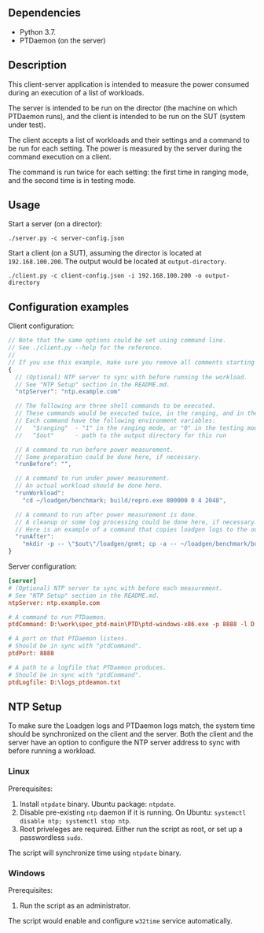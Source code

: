 ## Dependencies

* Python 3.7.
* PTDaemon (on the server)

## Description

This client-server application is intended to measure the power consumed during an execution of a list of workloads.

The server is intended to be run on the director (the machine on which PTDaemon runs), and the client is intended to be run on the SUT (system under test).

The client accepts a list of workloads and their settings and a command to be run for each setting.
The power is measured by the server during the command execution on a client.

The command is run twice for each setting: the first time in ranging mode, and the second time is in testing mode.

## Usage

Start a server (on a director):
```
./server.py -c server-config.json
```

Start a client (on a SUT), assuming the director is located at `192.168.100.200`.
The output would be located at `output-directory`.
```
./client.py -c client-config.json -i 192.168.100.200 -o output-directory
```

## Configuration examples

Client configuration:

```javascript
// Note that the same options could be set using command line.
// See ./client.py --help for the reference.
//
// If you use this example, make sure you remove all comments starting with `//`.
{
  // (Optional) NTP server to sync with before running the workload.
  // See "NTP Setup" section in the README.md.
  "ntpServer": "ntp.example.com"

  // The following are three shell commands to be executed.
  // These commands would be executed twice, in the ranging, and in the testing modes.
  // Each command have the following environment variables:
  //   "$ranging"  - "1" in the ranging mode, or "0" in the testing mode
  //   "$out"      - path to the output directory for this run

  // A command to run before power measurement.
  // Some preparation could be done here, if necessary.
  "runBefore": "",

  // A command to run under power measurement.
  // An actual workload should be done here.
  "runWorkload":
    "cd ~/loadgen/benchmark; build/repro.exe 800000 0 4 2048",

  // A command to run after power measurement is done.
  // A cleanup or some log processing could be done here, if necessary.
  // Here is an example of a command that copies loadgen logs to the output directory.
  "runAfter":
    "mkdir -p -- \"$out\"/loadgen/gnmt; cp -a -- ~/loadgen/benchmark/build/mlperf* \"$out\"/loadgen/gnmt"
}
```


Server configuration:

```ini
[server]
# (Optional) NTP server to sync with before each measurement.
# See "NTP Setup" section in the README.md.
ntpServer: ntp.example.com

# A command to run PTDaemon.
ptdCommand: D:\work\spec_ptd-main\PTD\ptd-windows-x86.exe -p 8888 -l D:\logs_ptdeamon.txt -e -y 49 C2PH13047V

# A port on that PTDaemon listens.
# Should be in sync with "ptdCommand".
ptdPort: 8888

# A path to a logfile that PTDaemon produces.
# Should be in sync with "ptdCommand".
ptdLogfile: D:\logs_ptdeamon.txt
```


## NTP Setup

To make sure the Loadgen logs and PTDaemon logs match, the system time should be synchronized on the client and the server.
Both the client and the server have an option to configure the NTP server address to sync with before running a workload.

### Linux

Prerequisites:
1. Install `ntpdate` binary. Ubuntu package: `ntpdate`.
2. Disable pre-existing `ntp` daemon if it is running. On Ubuntu: `systemctl disable ntp; systemctl stop ntp`.
3. Root priveleges are required. Either run the script as root, or set up a passwordless `sudo`.

The script will synchronize time using `ntpdate` binary.

### Windows
Prerequisites:
1. Run the script as an administrator.

The script would enable and configure `w32time` service automatically.
